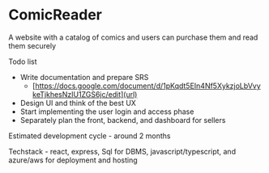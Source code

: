 # ComicReader
A website with a catalog of comics and users can purchase them and read them securely 

Todo list
+ Write documentation and prepare SRS
  - [https://docs.google.com/document/d/1pKqdt5EIn4Nf5XykzjoLbVvykeTjkhesNzIU1ZGS6jc/edit](url)
+ Design UI and think of the best UX
+ Start implementing the user login and access phase
+ Separately plan the front, backend, and dashboard for sellers

Estimated development cycle - around 2 months 

Techstack - react, express, Sql for DBMS, javascript/typescript, and azure/aws for deployment and hosting 
